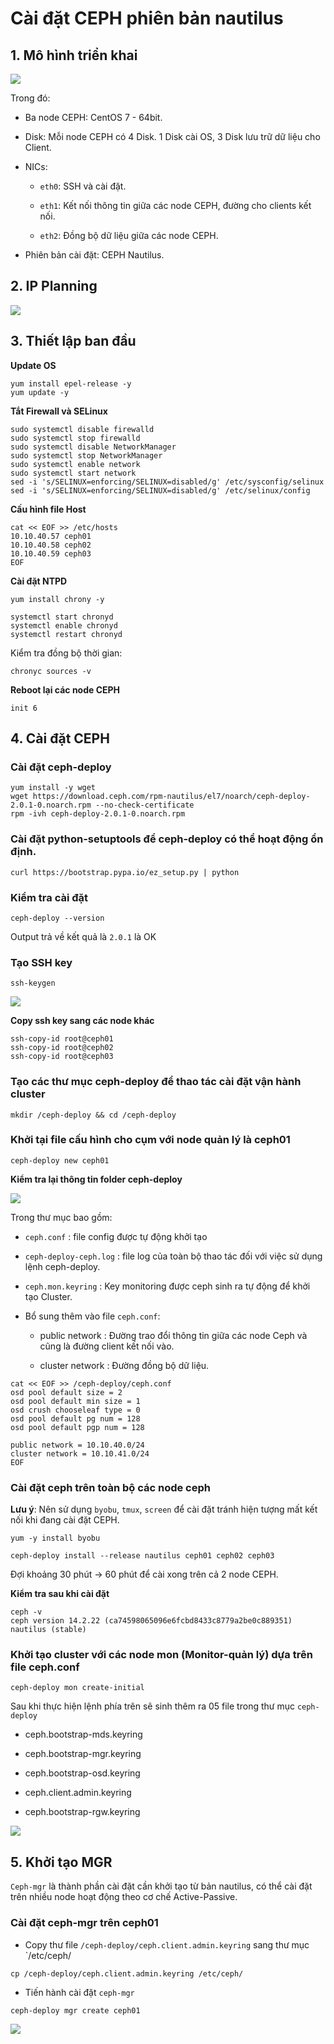 # Cài đặt CEPH phiên bản nautilus

## 1. Mô hình triển khai

![](../images/ceph-nautilus/Screenshot_1.png)

Trong đó:

- Ba node CEPH: CentOS 7 - 64bit.

- Disk: Mỗi node CEPH có 4 Disk. 1 Disk cài OS, 3 Disk lưu trữ dữ liệu cho Client.

- NICs:

    - `eth0`: SSH và cài đặt.

    - `eth1`: Kết nối thông tin giữa các node CEPH, đường cho clients kết nối.

    - `eth2`: Đồng bộ dữ liệu giữa các node CEPH.

- Phiên bản cài đặt: CEPH Nautilus.

## 2. IP Planning

![](../images/ceph-nautilus/Screenshot_2.png)

## 3. Thiết lập ban đầu

**Update OS**

```
yum install epel-release -y
yum update -y
```

**Tắt Firewall và SELinux**

```
sudo systemctl disable firewalld
sudo systemctl stop firewalld
sudo systemctl disable NetworkManager
sudo systemctl stop NetworkManager
sudo systemctl enable network
sudo systemctl start network
sed -i 's/SELINUX=enforcing/SELINUX=disabled/g' /etc/sysconfig/selinux
sed -i 's/SELINUX=enforcing/SELINUX=disabled/g' /etc/selinux/config
```

**Cấu hình file Host**

```
cat << EOF >> /etc/hosts
10.10.40.57 ceph01
10.10.40.58 ceph02
10.10.40.59 ceph03
EOF
```

**Cài đặt NTPD**

```
yum install chrony -y
```

```
systemctl start chronyd
systemctl enable chronyd
systemctl restart chronyd
```

Kiểm tra đồng bộ thời gian:

```
chronyc sources -v
```

**Reboot lại các node CEPH**

```
init 6
```

## 4. Cài đặt CEPH

### Cài đặt ceph-deploy

```
yum install -y wget
wget https://download.ceph.com/rpm-nautilus/el7/noarch/ceph-deploy-2.0.1-0.noarch.rpm --no-check-certificate
rpm -ivh ceph-deploy-2.0.1-0.noarch.rpm
```

### Cài đặt python-setuptools để ceph-deploy có thể hoạt động ổn định.

```
curl https://bootstrap.pypa.io/ez_setup.py | python
```

### Kiểm tra cài đặt

```
ceph-deploy --version
```

Output trả về kết quả là `2.0.1` là OK

### Tạo SSH key

```
ssh-keygen
```

![](../images/ceph-nautilus/Screenshot_3.png)

**Copy ssh key sang các node khác**

```
ssh-copy-id root@ceph01
ssh-copy-id root@ceph02
ssh-copy-id root@ceph03
```

### Tạo các thư mục ceph-deploy để thao tác cài đặt vận hành cluster

```
mkdir /ceph-deploy && cd /ceph-deploy
```

### Khởi tại file cấu hình cho cụm với node quản lý là ceph01

```
ceph-deploy new ceph01
```

**Kiểm tra lại thông tin folder ceph-deploy**

![](../images/ceph-nautilus/Screenshot_4.png)

Trong thư mục bao gồm:

- `ceph.conf` : file config được tự động khởi tạo

- `ceph-deploy-ceph.log` : file log của toàn bộ thao tác đối với việc sử dụng lệnh ceph-deploy.

- `ceph.mon.keyring` : Key monitoring được ceph sinh ra tự động để khởi tạo Cluster.

- Bổ sung thêm vào file `ceph.conf`:

    - public network : Đường trao đổi thông tin giữa các node Ceph và cũng là đường client kết nối vào.

    - cluster network : Đường đồng bộ dữ liệu.

```
cat << EOF >> /ceph-deploy/ceph.conf
osd pool default size = 2
osd pool default min size = 1
osd crush chooseleaf type = 0
osd pool default pg num = 128
osd pool default pgp num = 128

public network = 10.10.40.0/24
cluster network = 10.10.41.0/24
EOF
```

### Cài đặt ceph trên toàn bộ các node ceph

**Lưu ý**: Nên sử dụng `byobu`, `tmux`, `screen` để cài đặt tránh hiện tượng mất kết nối khi đang cài đặt CEPH.

```
yum -y install byobu
```

```
ceph-deploy install --release nautilus ceph01 ceph02 ceph03 
```

Đợi khoảng 30 phút -> 60 phút để cài xong trên cả 2 node CEPH.

**Kiểm tra sau khi cài đặt**

```
ceph -v
ceph version 14.2.22 (ca74598065096e6fcbd8433c8779a2be0c889351) nautilus (stable)
```

### Khởi tạo cluster với các node mon (Monitor-quản lý) dựa trên file ceph.conf

```
ceph-deploy mon create-initial
```

Sau khi thực hiện lệnh phía trên sẽ sinh thêm ra 05 file trong thư mục `ceph-deploy`

- ceph.bootstrap-mds.keyring

- ceph.bootstrap-mgr.keyring

- ceph.bootstrap-osd.keyring

- ceph.client.admin.keyring

- ceph.bootstrap-rgw.keyring

![](../images/ceph-nautilus/Screenshot_5.png)

## 5. Khởi tạo MGR

`Ceph-mgr` là thành phần cài đặt cần khởi tạo từ bản nautilus, có thể cài đặt trên nhiều node hoạt động theo cơ chế Active-Passive.

### Cài đặt ceph-mgr trên ceph01

- Copy thư file `/ceph-deploy/ceph.client.admin.keyring` sang thư mục `/etc/ceph/

```
cp /ceph-deploy/ceph.client.admin.keyring /etc/ceph/
```

- Tiến hành cài đặt `ceph-mgr`

```
ceph-deploy mgr create ceph01
```

![](../images/ceph-nautilus/Screenshot_6.png)

